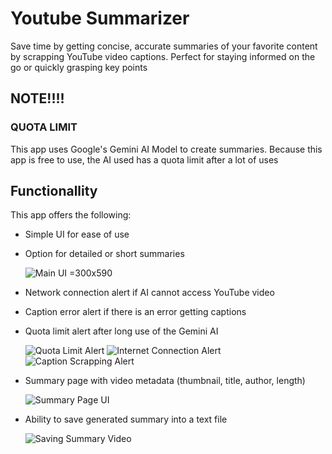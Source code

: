 # Youtube Summarizer

Save time by getting concise, accurate summaries of your favorite content by scrapping YouTube video captions. Perfect for staying informed on the go or quickly grasping key points

## NOTE!!!!
### QUOTA LIMIT
This app uses Google's Gemini AI Model to create summaries. Because this app is free to use, the AI used has a quota limit after a lot of uses

## Functionallity

This app offers the following:
 - Simple UI for ease of use
 - Option for detailed or short summaries

   ![Main UI](https://github.com/user-attachments/assets/5a5df3f7-bb2f-46b5-b7df-625c413ff4a2) =300x590

 - Network connection alert if AI cannot access YouTube video
 - Caption error alert if there is an error getting captions
 - Quota limit alert after long use of the Gemini AI

   ![Quota Limit Alert](https://github.com/user-attachments/assets/d9fee627-d80d-4332-84bb-e90db11eb10b)
   ![Internet Connection Alert](https://github.com/user-attachments/assets/cb64d130-e180-46d2-855e-49e02efa9cc9)
   ![Caption Scrapping Alert](https://github.com/user-attachments/assets/e713ece2-1a6b-45ec-a32d-a01932eb7b98)

 - Summary page with video metadata (thumbnail, title, author, length)

   ![Summary Page UI](https://github.com/user-attachments/assets/4817a430-d231-4192-8817-8654f821e690)

 - Ability to save generated summary into a text file
   
   ![Saving Summary Video](https://github.com/user-attachments/assets/b34759f2-e0be-47a6-9ff7-ce2c8163a9f4)
 
